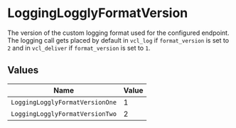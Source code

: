 # LoggingLogglyFormatVersion

The version of the custom logging format used for the configured endpoint. The logging call gets placed by default in `vcl_log` if `format_version` is set to `2` and in `vcl_deliver` if `format_version` is set to `1`.



## Values

| Name                            | Value                           |
| ------------------------------- | ------------------------------- |
| `LoggingLogglyFormatVersionOne` | 1                               |
| `LoggingLogglyFormatVersionTwo` | 2                               |